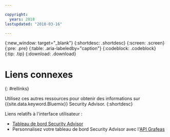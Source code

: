 ```yaml
---

copyright:
  years: 2018
lastupdated: "2018-03-16"

---
```


{:new_window: target="_blank"}
{:shortdesc: .shortdesc}
{:screen: .screen}
{:pre: .pre}
{:table: .aria-labeledby="caption"}
{:codeblock: .codeblock}
{:tip: .tip}
{:download: .download}

# Liens connexes
{: #rellinks}

Utilisez ces autres ressources pour obtenir des informations sur {{site.data.keyword.Bluemix}} Security Advisor.
{:shortdesc}

Liens relatifs à l'interface utilisateur :
* [Tableau de bord Security Advisor](https://console.ng.bluemix.net/security/advisor/#!/dashboard)
* Personnalisez votre tableau de bord Security Advisor avec l'[API Grafeas](http://grafeas.ng.bluemix.net/ui/)
